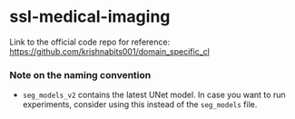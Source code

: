 # ssl-medical-imaging

Link to the official code repo for reference: https://github.com/krishnabits001/domain_specific_cl

### Note on the naming convention
* `seg_models_v2` contains the latest UNet model. In case you want to run experiments, consider using this instead of the `seg_models` file.
